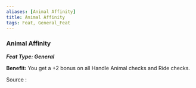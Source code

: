 ```yaml
---
aliases: [Animal Affinity]
title: Animal Affinity
tags: Feat, General_Feat
---
```

### Animal Affinity 
***Feat Type: General***

**Benefit:** You get a +2 bonus on all Handle Animal checks and Ride
checks.

Source :